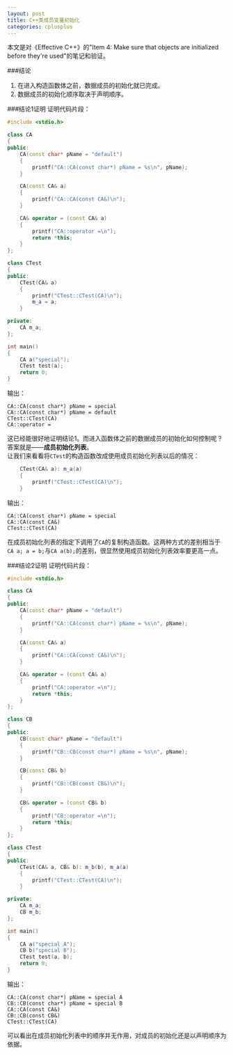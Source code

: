 ```yaml
---
layout: post
title: C++类成员变量初始化
categories: cplusplus
---
```


本文是对《Effective C++》的"Item 4: Make sure that objects are initialized before they're used"的笔记和验证。

###结论
1. 在进入构造函数体之前，数据成员的初始化就已完成。
2. 数据成员的初始化顺序取决于声明顺序。

###结论1证明
证明代码片段：

```c++
#include <stdio.h>

class CA
{
public:
    CA(const char* pName = "default") 
    { 
        printf("CA::CA(const char*) pName = %s\n", pName); 
    }

    CA(const CA& a)
    {
        printf("CA::CA(const CA&)\n");
    }

    CA& operator = (const CA& a) 
    { 
        printf("CA::operator =\n"); 
        return *this;
    }
};

class CTest
{
public:
    CTest(CA& a)
    { 
        printf("CTest::CTest(CA)\n"); 
        m_a = a; 
    }

private:
    CA m_a;
};

int main()
{
    CA a("special");
    CTest test(a);
    return 0;
}
```

输出：

```
CA::CA(const char*) pName = special
CA::CA(const char*) pName = default
CTest::CTest(CA)
CA::operator =
```

这已经能很好地证明结论1。而进入函数体之前的数据成员的初始化如何控制呢？答案就是——**成员初始化列表**。  
让我们来看看将`CTest`的构造函数改成使用成员初始化列表以后的情况：

```c++
    CTest(CA& a): m_a(a)
    { 
        printf("CTest::CTest(CA)\n"); 
    }
```

输出：

```
CA::CA(const char*) pName = special
CA::CA(const CA&)
CTest::CTest(CA)
```

在成员初始化列表的指定下调用了`CA`的复制构造函数。这两种方式的差别相当于`CA a; a = b;`与`CA a(b);`的差别，很显然使用成员初始化列表效率要更高一点。

###结论2证明
证明代码片段：

```c++
#include <stdio.h>

class CA
{
public:
    CA(const char* pName = "default") 
    { 
        printf("CA::CA(const char*) pName = %s\n", pName); 
    }

    CA(const CA& a)
    {
        printf("CA::CA(const CA&)\n");
    }

    CA& operator = (const CA& a) 
    { 
        printf("CA::operator =\n"); 
        return *this;
    }
};

class CB
{
public:
    CB(const char* pName = "default")
    {
        printf("CB::CB(const char*) pName = %s\n", pName);
    }

    CB(const CB& b)
    {
        printf("CB::CB(const CB&)\n");
    }

    CB& operator = (const CB& b)
    {
        printf("CB::operator =\n");
        return *this;
    }
};

class CTest
{
public:
    CTest(CA& a, CB& b): m_b(b), m_a(a)
    { 
        printf("CTest::CTest(CA)\n"); 
    }

private:
    CA m_a;
    CB m_b;
};

int main()
{
    CA a("special A");
    CB b("special B");
    CTest test(a, b);
    return 0;
}
```

输出：

```
CA::CA(const char*) pName = special A
CB::CB(const char*) pName = special B
CA::CA(const CA&)
CB::CB(const CB&)
CTest::CTest(CA)
```

可以看出在成员初始化列表中的顺序并无作用，对成员的初始化还是以声明顺序为依据。
